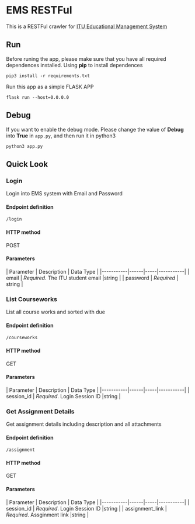 # EMS RESTFul

This is a RESTFul crawler for [ITU Educational Management System](https://ems.itu.edu/)

## Run

Before runing the app, please make sure that you have all required dependences installed. Using **pip** to install dependences

```
pip3 install -r requirements.txt
```

Run this app as a simple FLASK APP
```
flask run --host=0.0.0.0
```

## Debug

If you want to enable the debug mode. Please change the value of **Debug** into **True** in ```app.py```, and then run it in python3

```
python3 app.py
```

## Quick Look

### Login

Login into EMS system with Email and Password

#### Endpoint definition
`/login`

#### HTTP method
POST

#### Parameters

| Parameter | Description | Data Type |
|-----------|------|-----|-----------|
| email | *Required*. The ITU student email |string |
| password | *Required* | string |

### List Courseworks

List all course works and sorted with due

#### Endpoint definition
`/courseworks`

#### HTTP method
GET

#### Parameters

| Parameter | Description | Data Type |
|-----------|------|-----|-----------|
| session_id | *Required*. Login Session ID |string |

### Get Assignment Details

Get assignment details including description and all attachments

#### Endpoint definition
`/assignment`

#### HTTP method
GET

#### Parameters

| Parameter | Description | Data Type |
|-----------|------|-----|-----------|
| session_id | *Required*. Login Session ID |string |
| assignment_link | *Required*. Assginment link |string |
